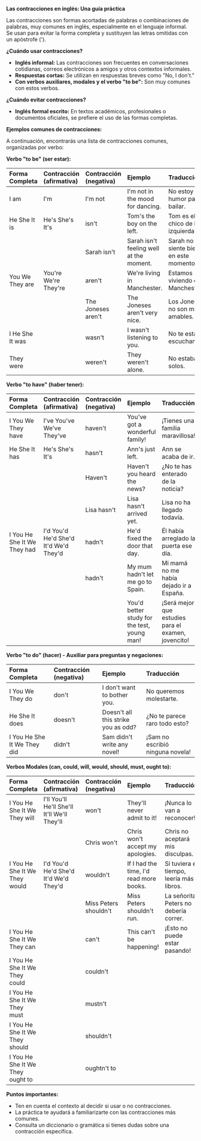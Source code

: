 

**Las contracciones en inglés: Una guía práctica**

Las contracciones son formas acortadas de palabras o combinaciones de palabras, muy comunes en inglés, especialmente en el lenguaje informal. Se usan para evitar la forma completa y sustituyen las letras omitidas con un apóstrofe (').

**¿Cuándo usar contracciones?**

*   **Inglés informal:** Las contracciones son frecuentes en conversaciones cotidianas, correos electrónicos a amigos y otros contextos informales.
*   **Respuestas cortas:** Se utilizan en respuestas breves como "No, I don't."
*   **Con verbos auxiliares, modales y el verbo "to be":** Son muy comunes con estos verbos.

**¿Cuándo evitar contracciones?**

*   **Inglés formal escrito:** En textos académicos, profesionales o documentos oficiales, se prefiere el uso de las formas completas.

**Ejemplos comunes de contracciones:**

A continuación, encontrarás una lista de contracciones comunes, organizadas por verbo:

**Verbo "to be" (ser estar):**

| Forma Completa | Contracción (afirmativa) | Contracción (negativa) | Ejemplo                                  | Traducción                               |
| :------------- | :---------------------- | :----------------------- | :--------------------------------------- | :----------------------------------------- |
| I am          | I'm                     | I'm not                  | I'm not in the mood for dancing.         | No estoy de humor para bailar.             |
| He She It is  | He's She's It's         | isn't                    | Tom's the boy on the left.               | Tom es el chico de la izquierda.          |
|             |                     | Sarah isn't               | Sarah isn't feeling well at the moment. | Sarah no se siente bien en este momento. |
| You We They are| You're We're They're   | aren't                   | We're living in Manchester.             | Estamos viviendo en Manchester.             |
|             |                     | The Joneses aren't          | The Joneses aren't very nice.          | Los Jones no son muy amables.            |
| I He She It was|                       | wasn't                   | I wasn't listening to you.              | No te estaba escuchando.                    |
| They were       |                       | weren't                   | They weren't alone.                     | No estaban solos.                       |

**Verbo "to have" (haber tener):**

| Forma Completa | Contracción (afirmativa) | Contracción (negativa) | Ejemplo                               | Traducción                                |
| :------------- | :---------------------- | :----------------------- | :------------------------------------- | :------------------------------------------ |
| I You We They have| I've You've We've They've  | haven't                  | You've got a wonderful family!        | ¡Tienes una familia maravillosa!            |
| He She It has| He's She's It's         | hasn't                  | Ann's just left.                       | Ann se acaba de ir.                         |
|             |                         | Haven't                  | Haven't you heard the news?             | ¿No te has enterado de la noticia?          |
|             |                         | Lisa hasn't              | Lisa hasn't arrived yet.               | Lisa no ha llegado todavía.                |
| I You He She It We They had| I'd You'd He'd She'd It'd We'd They'd | hadn't                  | He'd fixed the door that day.           | Él había arreglado la puerta ese día.       |
|             |                         | hadn't                 | My mum hadn't let me go to Spain.      | Mi mamá no me había dejado ir a España.   |
|              |                         |                         | You'd better study for the test, young man! | ¡Será mejor que estudies para el examen, jovencito! |

**Verbo "to do" (hacer) - Auxiliar para preguntas y negaciones:**

| Forma Completa | Contracción (negativa) | Ejemplo                           | Traducción                            |
| :------------- | :---------------------- | :-------------------------------- | :------------------------------------- |
| I You We They do | don't                   | I don't want to bother you.      | No queremos molestarte.               |
| He She It does| doesn't                  | Doesn't all this strike you as odd? | ¿No te parece raro todo esto?         |
| I You He She It We They did| didn't                 | Sam didn't write any novel!       | ¡Sam no escribió ninguna novela!      |

**Verbos Modales (can, could, will, would, should, must, ought to):**

| Forma Completa | Contracción (afirmativa) | Contracción (negativa) | Ejemplo                            | Traducción                              |
| :------------- | :---------------------- | :----------------------- | :---------------------------------- | :--------------------------------------- |
| I You He She It We They will | I'll You'll He'll She'll It'll We'll They'll | won't                  | They'll never admit to it!         | ¡Nunca lo van a reconocer!            |
|             |                         | Chris won't               | Chris won't accept my apologies.  | Chris no aceptará mis disculpas.        |
| I You He She It We They would | I'd You'd He'd She'd It'd We'd They'd| wouldn't                  | If I had the time, I'd read more books.| Si tuviera el tiempo, leería más libros.|
|             |                         | Miss Peters shouldn't               | Miss Peters shouldn't run.  | La señorita Peters no debería correr.        |
| I You He She It We They can |                         | can't              | This can't be happening!| ¡Esto no puede estar pasando!|
|I You He She It We They could |                         | couldn't| | |
| I You He She It We They must |                         | mustn't| | |
| I You He She It We They should |                         | shouldn't| | |
| I You He She It We They ought to |                         | oughtn't to| | |

**Puntos importantes:**

*   Ten en cuenta el contexto al decidir si usar o no contracciones.
*   La práctica te ayudará a familiarizarte con las contracciones más comunes.
*   Consulta un diccionario o gramática si tienes dudas sobre una contracción específica.
